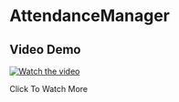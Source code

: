 # AttendanceManager

## Video Demo
[![Watch the video](https://j.gifs.com/r2ZG94.gif)](https://youtu.be/vCvC7UlSsRs)

Click To Watch More
